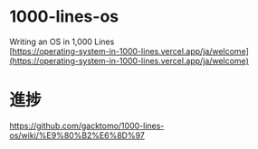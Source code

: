 # 1000-lines-os
Writing an OS in 1,000 Lines  
[https://operating-system-in-1000-lines.vercel.app/ja/welcome](https://operating-system-in-1000-lines.vercel.app/ja/welcome)

# 進捗
https://github.com/gacktomo/1000-lines-os/wiki/%E9%80%B2%E6%8D%97
